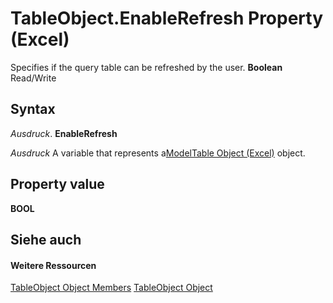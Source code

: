 
# TableObject.EnableRefresh Property (Excel)

Specifies if the query table can be refreshed by the user.  **Boolean** Read/Write


## Syntax

 _Ausdruck_. **EnableRefresh**

 _Ausdruck_ A variable that represents a[ModelTable Object (Excel)](c853beb6-f2e7-dda0-b33a-8110a6c23de8.md) object.


## Property value

 **BOOL**


## Siehe auch


#### Weitere Ressourcen


[TableObject Object Members](http://msdn.microsoft.com/library/6fbca0ef-b855-d09c-f2ba-579d50f802fb%28Office.15%29.aspx)
[TableObject Object](c853beb6-f2e7-dda0-b33a-8110a6c23de8.md)